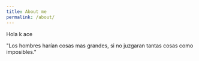 ```yaml
---
title: About me
permalink: /about/
---
```

Hola k ace

>
"Los hombres harían cosas mas grandes, si no juzgaran tantas cosas como imposibles."
